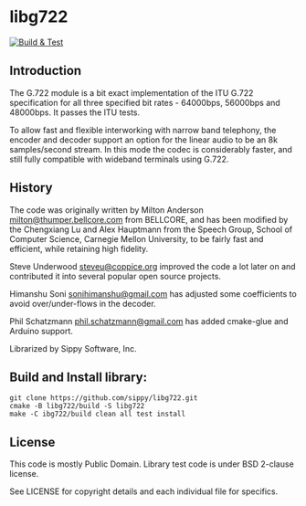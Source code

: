 # libg722

[![Build & Test](https://github.com/sippy/libg722/actions/workflows/build_and_test.yml/badge.svg)](https://github.com/sippy/libg722/actions/workflows/build_and_test.yml)

## Introduction

The G.722 module is a bit exact implementation of the ITU G.722 specification
for all three specified bit rates - 64000bps, 56000bps and 48000bps. It passes
the ITU tests.

To allow fast and flexible interworking with narrow band telephony, the
encoder and decoder support an option for the linear audio to be an 8k
samples/second stream. In this mode the codec is considerably faster, and
still fully compatible with wideband terminals using G.722.

## History

The code was originally written by Milton Anderson <milton@thumper.bellcore.com>
from BELLCORE, and has been modified by the Chengxiang Lu and Alex Hauptmann
from the Speech Group, School of Computer Science, Carnegie Mellon University,
to be fairly fast and efficient, while retaining high fidelity.

Steve Underwood <steveu@coppice.org> improved the code a lot later on and
contributed it into several popular open source projects.

Himanshu Soni <sonihimanshu@gmail.com> has adjusted some coefficients
to avoid over/under-flows in the decoder.

Phil Schatzmann <phil.schatzmann@gmail.com> has added cmake-glue and Arduino
support.

Librarized by Sippy Software, Inc.

## Build and Install library:

```
git clone https://github.com/sippy/libg722.git
cmake -B libg722/build -S libg722
make -C ibg722/build clean all test install
```

## License

This code is mostly Public Domain. Library test code is under BSD 2-clause
license.

See LICENSE for copyright details and each individual file for specifics.
